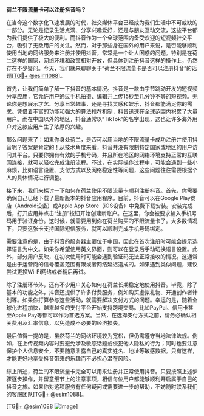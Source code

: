**荷兰不限流量卡可以注册抖音吗？**

在当今这个数字化飞速发展的时代，社交媒体平台已经成为我们生活中不可或缺的一部分。无论是记录生活点滴、分享兴趣爱好，还是与朋友互动交流，这些平台都为我们提供了极大的便利。而抖音作为一个全球范围内备受欢迎的短视频社交平台，吸引了无数用户的关注。然而，对于那些身在国外的用户来说，是否能够顺利使用当地的网络服务来注册并使用抖音，常常是一个让人困惑的问题。特别是在荷兰这样的国家，网络环境和政策相对开放，但具体到注册抖音这样的操作上，仍然存在不少疑问。今天，我们就来聊聊关于“荷兰不限流量卡是否可以注册抖音”的话题[[TG💪+ @esim1088](https://t.me/s/esim1088)]。

首先，让我们简单了解一下抖音的基本情况。抖音是一款由字节跳动开发的短视频分享应用，它允许用户通过手机拍摄、编辑并上传15秒至几分钟不等的短视频。无论你是想展示才艺、分享日常趣事，还是寻找灵感和娱乐，抖音都能满足你的需求。凭借着丰富的功能和强大的算法推荐机制，抖音迅速在全球范围内积累了大量用户。而在中国以外的地区，抖音通常以“TikTok”的名字出现，这也让许多海外用户对这款应用产生了浓厚的兴趣。

那么问题来了：如果你身处荷兰，是否可以用当地的不限流量卡成功注册并使用抖音呢？答案是肯定的！从技术角度来看，抖音并没有限制特定国家或地区的用户访问其平台。只要你拥有有效的手机号码，并且所在地区的网络环境支持正常的互联网连接，就可以轻松完成注册流程。不过，在实际操作过程中，可能会遇到一些小麻烦，比如语言设置、支付方式以及网络稳定性等问题，这些问题往往需要根据个人的具体情况进行调整。

接下来，我们来探讨一下如何在荷兰使用不限流量卡顺利注册抖音。首先，你需要确保自己已经下载了最新版本的抖音应用程序。目前，抖音可以在Google Play商店（Android设备）或Apple App Store（iOS设备）中免费下载安装。安装完成后，打开应用并点击“注册”按钮开始创建新账户。在这里，你会被要求输入手机号码用于验证身份。这时候，就需要用到你在荷兰购买的不限流量卡了。大多数情况下，只要这张卡支持国际短信服务，就可以顺利完成手机号码绑定。

需要注意的是，由于抖音的服务器主要位于中国，因此在首次注册时可能会提示选择语言为中文。如果你希望使用英文界面，则可以在登录后手动切换语言设置。此外，部分用户反映，在初次使用时可能会遇到验证码无法正常接收的情况。这通常是由于运营商的信号覆盖范围有限或者网络延迟造成的。如果遇到类似问题，建议尝试更换Wi-Fi网络或者稍后再试。

除了注册环节外，还有不少用户关心如何在荷兰长期稳定地使用抖音。毕竟，除了基本的功能之外，抖音还提供了许多付费服务，例如购买虚拟礼物、开通创作者计划等。如果你打算参与这些活动，就需要解决支付方式的问题。幸运的是，随着全球化进程加快，越来越多的支付平台开始支持跨境交易。比如PayPal、信用卡甚至Apple Pay等都可以作为首选方案。当然，在选择支付方式之前，请务必确认相关费用及汇率信息，以免造成不必要的经济损失。

最后值得一提的是，虽然荷兰的网络环境较为宽松，但仍需遵守当地法律法规。例如，在上传视频内容时要避免涉及敏感话题或侵犯他人隐私的行为；同时也要注意保护个人信息安全，不要随意泄露自己的真实姓名、地址等敏感数据。只有这样，才能更好地享受抖音带来的乐趣而不必担心潜在风险。

综上所述，荷兰的不限流量卡完全可以用来注册并正常使用抖音。只要按照上述步骤逐步操作，并留意细节上的注意事项，相信每位用户都能够顺利开启属于自己的抖音之旅。如果你对这项服务有任何疑问或需要进一步的帮助，不妨随时联系我们的客服团队[[TG💪+ @esim1088](https://t.me/s/esim1088)]。

[[TG💪+ @esim1088](https://t.me/s/esim1088) ![Image](https://i.postimg.cc/4NQfJmqS/Snipaste-2025-05-13-00-14-12.png)]